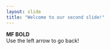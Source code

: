 ```yaml
---
layout: slide
title: "Welcome to our second slide!"
---
```

**MF BOLD**  
Use the left arrow to go back!
